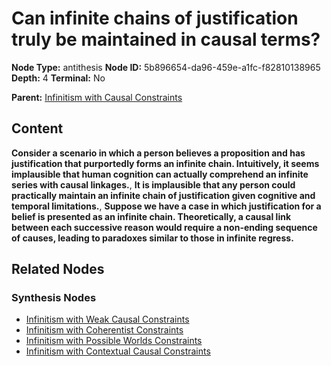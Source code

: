 # Can infinite chains of justification truly be maintained in causal terms?

**Node Type:** antithesis
**Node ID:** 5b896654-da96-459e-a1fc-f82810138965
**Depth:** 4
**Terminal:** No

**Parent:** [Infinitism with Causal Constraints](infinitism-with-causal-constraints-synthesis-ea334d3d-a5f3-497d-8cc3-5fd2e7b434b0.md)

## Content

**Consider a scenario in which a person believes a proposition and has justification that purportedly forms an infinite chain. Intuitively, it seems implausible that human cognition can actually comprehend an infinite series with causal linkages.**, **It is implausible that any person could practically maintain an infinite chain of justification given cognitive and temporal limitations.**, **Suppose we have a case in which justification for a belief is presented as an infinite chain. Theoretically, a causal link between each successive reason would require a non-ending sequence of causes, leading to paradoxes similar to those in infinite regress.**

## Related Nodes

### Synthesis Nodes

- [Infinitism with Weak Causal Constraints](infinitism-with-weak-causal-constraints-synthesis-ae3a9921-5660-4255-80df-8cbe772477bd.md)
- [Infinitism with Coherentist Constraints](infinitism-with-coherentist-constraints-synthesis-173c54cc-e604-4909-8b67-07f69b8c1072.md)
- [Infinitism with Possible Worlds Constraints](infinitism-with-possible-worlds-constraints-synthesis-64d0f2ce-6e6e-4277-8cb1-ba378f4fc296.md)
- [Infinitism with Contextual Causal Constraints](infinitism-with-contextual-causal-constraints-synthesis-29e7ef50-f8ae-4340-86ae-2f9ff8d37ce1.md)
